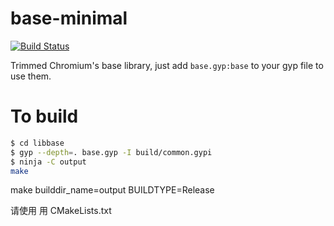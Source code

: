 # base-minimal

[![Build Status](https://travis-ci.org/zhchbin/chromium-base.svg?branch=master)](https://travis-ci.org/zhchbin/chromium-base)

Trimmed Chromium's base library, just add `base.gyp:base` to your gyp file to use them.

# To build

```bash
$ cd libbase
$ gyp --depth=. base.gyp -I build/common.gypi
$ ninja -C output
make
```
make builddir_name=output BUILDTYPE=Release


请使用 用 CMakeLists.txt
